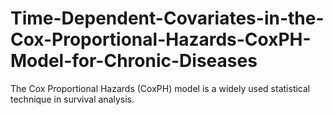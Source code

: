 # Time-Dependent-Covariates-in-the-Cox-Proportional-Hazards-CoxPH-Model-for-Chronic-Diseases
The Cox Proportional Hazards (CoxPH) model is a widely used statistical technique in survival analysis.
